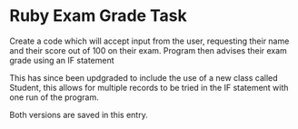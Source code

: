 # Ruby Exam Grade Task
Create a code which will accept input from the user, requesting their name and their score out of 100 on their exam. 
Program then advises their exam grade using an IF statement 

This has since been updgraded to include the use of a new class called Student, this allows for multiple records to be tried in the IF statement with one run of the program. 

Both versions are saved in this entry. 

